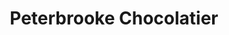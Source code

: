 ---
title: "Peterbrooke Chocolatier"
url: /jacksonville/peterbrooke-chocolatier/
shop: chocolate
---